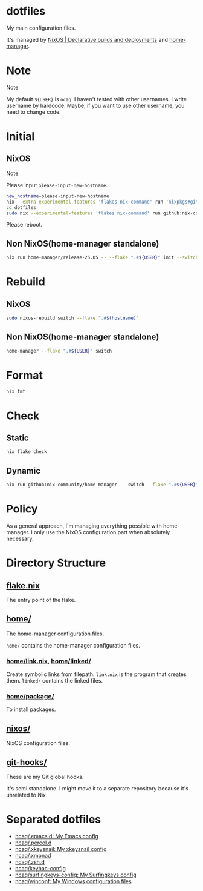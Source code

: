 # dotfiles

My main configuration files.

It's managed by
[NixOS | Declarative builds and deployments](https://nixos.org/) and
[home-manager](https://github.com/nix-community/home-manager).

# Note

> [!NOTE]
> My default `${USER}` is `ncaq`.
> I haven't tested with other usernames.
> I write username by hardcode.
> Maybe, if you want to use other username, you need to change code.

# Initial

## NixOS

> [!NOTE]
> Please input `please-input-new-hostname`.

``` zsh
new_hostname=please-input-new-hostname
nix --extra-experimental-features 'flakes nix-command' run 'nixpkgs#git' -- clone https://github.com/ncaq/dotfiles.git
cd dotfiles
sudo nix --experimental-features 'flakes nix-command' run github:nix-community/disko/latest -- --flake ".#${new_hostname}"
```

Please reboot.

## Non NixOS(home-manager standalone)

``` zsh
nix run home-manager/release-25.05 -- --flake ".#${USER}" init --switch .
```

# Rebuild

## NixOS

``` zsh
sudo nixos-rebuild switch --flake ".#$(hostname)"
```

## Non NixOS(home-manager standalone)

``` zsh
home-manager --flake ".#${USER}" switch
```

# Format

``` zsh
nix fmt
```

# Check

## Static

``` zsh
nix flake check
```

## Dynamic

``` zsh
nix run github:nix-community/home-manager -- switch --flake ".#${USER}" -n -b backup
```

# Policy

As a general approach,
I'm managing everything possible with home-manager.
I only use the NixOS configuration part when absolutely necessary.

# Directory Structure

## [flake.nix](./flake.nix)

The entry point of the flake.

## [home/](./home/)

The home-manager configuration files.

`home/` contains the home-manager configuration files.

### [home/link.nix](./home/link.nix), [home/linked/](./home/linked/)

Create symbolic links from filepath.
`link.nix` is the program that creates them.
`linked/` contains the linked files.

### [home/package/](./home/package/)

To install packages.

## [nixos/](./nixos/)

NixOS configuration files.

## [git-hooks/](./git-hooks/)

These are my Git global hooks.

It's semi standalone.
I might move it to a separate repository because it's unrelated to Nix.

# Separated dotfiles

* [ncaq/.emacs.d: My Emacs config](https://github.com/ncaq/.emacs.d)
* [ncaq/.percol.d](https://github.com/ncaq/.percol.d)
* [ncaq/.xkeysnail: My xkeysnail config](https://github.com/ncaq/.xkeysnail)
* [ncaq/.xmonad](https://github.com/ncaq/.xmonad)
* [ncaq/.zsh.d](https://github.com/ncaq/.zsh.d)
* [ncaq/keyhac-config](https://github.com/ncaq/keyhac-config)
* [ncaq/surfingkeys-config: My Surfingkeys config](https://github.com/ncaq/surfingkeys-config)
* [ncaq/winconf: My Windows configuration files](https://github.com/ncaq/winconf)
